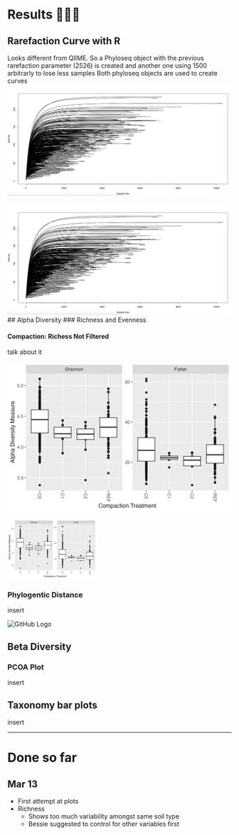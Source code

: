 # Results 👩🏽‍🌾 
## Rarefaction Curve with R
Looks different from QIIME. So a Phyloseq object with the previous rarefaction parameter (2526) is created and another one using 1500 arbitrarly to lose less samples
Both phyloseq objects are used to create curves
![Rarefaction Curve Generated by R](https://github.com/cynthiaachung/micb575-team3/blob/main/R/Alpha-Beta%20Diversity/Rarefaction%20Curve%20from%20R)

<img src="https://github.com/cynthiaachung/micb575-team3/blob/main/R/Alpha-Beta%20Diversity/Rarefaction%20Curve%20from%20R" alt="Rarefaction Curve Generated by R" width="700">
## Alpha Diversity
### Richness and Evenness


#### Compaction: Richess Not Filtered
talk about it

![Richness Not Filtered](https://github.com/cynthiaachung/micb575-team3/blob/main/R/Alpha-Beta%20Diversity/plot_richness_compac_not_filtered.png)

<img src="https://github.com/cynthiaachung/micb575-team3/blob/main/R/Alpha-Beta%20Diversity/plot_richness_compac_not_filtered.png" alt="Alt text" width="200">


### Phylogentic Distance
insert

<img src="https://github.githubassets.com/images/modules/logos_page/GitHub-Mark.png" alt="GitHub Logo" width="200">


## Beta Diversity
### PCOA Plot
insert

## Taxonomy bar plots
insert


---
# Done so far
## Mar 13
- First attempt at plots
- Richness
  - Shows too much variability amongst same soil type
  - Bessie suggested to control for other variables first
